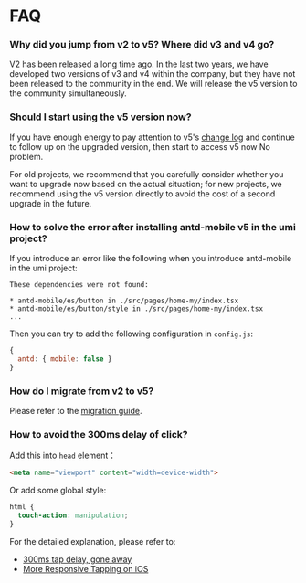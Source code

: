 # FAQ

### Why did you jump from v2 to v5? Where did v3 and v4 go?

V2 has been released a long time ago. In the last two years, we have developed two versions of v3 and v4 within the company, but they have not been released to the community in the end. We will release the v5 version to the community simultaneously.

### Should I start using the v5 version now?

If you have enough energy to pay attention to v5's [change log](https://github.com/ant-design/ant-design-mobile/releases) and continue to follow up on the upgraded version, then start to access v5 now No problem.

For old projects, we recommend that you carefully consider whether you want to upgrade now based on the actual situation; for new projects, we recommend using the v5 version directly to avoid the cost of a second upgrade in the future.

### How to solve the error after installing antd-mobile v5 in the umi project?

If you introduce an error like the following when you introduce antd-mobile in the umi project:

```
These dependencies were not found:

* antd-mobile/es/button in ./src/pages/home-my/index.tsx
* antd-mobile/es/button/style in ./src/pages/home-my/index.tsx
...
```

Then you can try to add the following configuration in `config.js`:

```js
{
  antd: { mobile: false }
}
```

### How do I migrate from v2 to v5?

Please refer to the [migration guide](./migration).

### How to avoid the 300ms delay of click?

Add this into `head` element：

```html
<meta name="viewport" content="width=device-width">
```

Or add some global style:

```css
html {
  touch-action: manipulation;
}
```

For the detailed explanation, please refer to:

- [300ms tap delay, gone away](https://developers.google.com/web/updates/2013/12/300ms-tap-delay-gone-away)
- [More Responsive Tapping on iOS](https://webkit.org/blog/5610/more-responsive-tapping-on-ios/)
